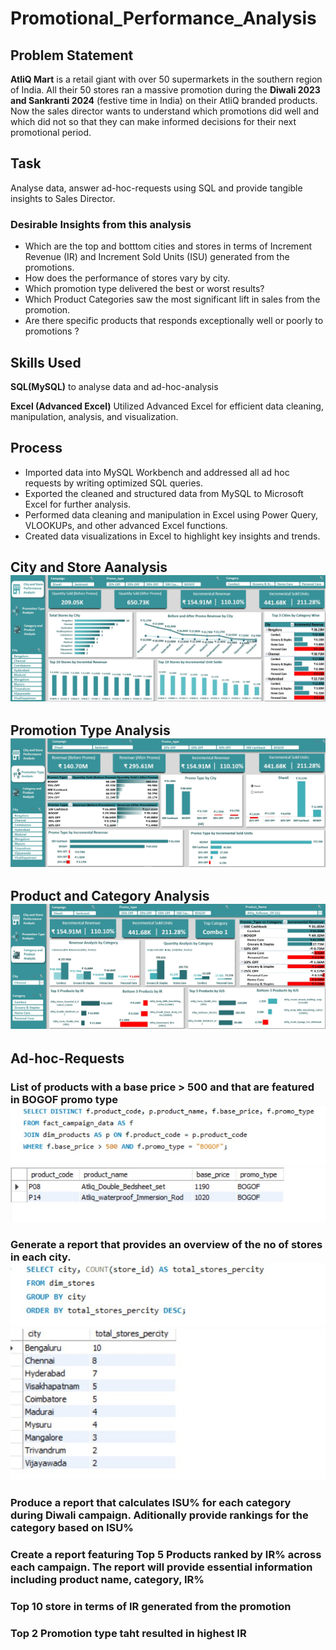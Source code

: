# Promotional_Performance_Analysis

## Problem Statement
**AtliQ Mart** is a retail giant with over 50 supermarkets in the southern region of India. All their 50 stores ran a massive promotion during the **Diwali 2023 and Sankranti 2024** (festive time in India) on their AtliQ branded products. Now the sales director wants to understand which promotions did well and which did not so that they can make informed decisions for their next promotional period. 

## Task
Analyse data, answer ad-hoc-requests using SQL and provide tangible insights to Sales Director.
### Desirable Insights from this analysis
* Which are the top and botttom cities and stores in terms of Increment Revenue (IR) and Increment Sold Units (ISU) generated from the promotions.
* How does the performance of stores vary by city.
* Which promotion type delivered the best or worst results?
* Which Product Categories saw the most significant lift in sales from the promotion.
* Are there specific products that responds exceptionally well or poorly to promotions ?

## Skills Used
 **SQL(MySQL)** to analyse data and ad-hoc-analysis
 
**Excel (Advanced Excel)** Utilized Advanced Excel for efficient data cleaning, manipulation, analysis, and visualization.

## Process
* Imported data into MySQL Workbench and addressed all ad hoc requests by writing optimized SQL queries.
* Exported the cleaned and structured data from MySQL to Microsoft Excel for further analysis.
* Performed data cleaning and manipulation in Excel using Power Query, VLOOKUPs, and other advanced Excel functions.
* Created data visualizations in Excel to highlight key insights and trends.

## City and Store Aanalysis  ![](Promotion_City.jpg)

## Promotion Type Analysis   ![](Promotion_type.jpg)

## Product and Category Analysis ![](Promotion_Category.jpg)

## Ad-hoc-Requests
###  List of products with a base price > 500 and that are featured in BOGOF promo type   ![](PromoSQL.1.jpg)  ![](PromoSQL1...jpg)

### Generate a report that provides an overview of the no of stores in each city.   ![](PromoSQL2.jpg)   ![](PromoSQL2..jpg)

### Produce a report that calculates ISU% for each category during Diwali campaign. Aditionally provide rankings for the category based on ISU% 

### Create a report featuring Top 5 Products ranked by IR% across each campaign. The report will provide essential information including product name, category, IR%

### Top 10 store in terms of IR generated from the promotion 

### Top 2 Promotion type taht resulted in highest IR
